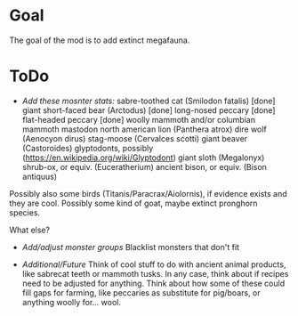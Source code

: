 # Goal

The goal of the mod is to add extinct megafauna.

# ToDo

- *Add these mosnter stats:*
sabre-toothed cat (Smilodon fatalis) [done]
giant short-faced bear (Arctodus) [done]
long-nosed peccary [done]
flat-headed peccary [done]
woolly mammoth and/or columbian mammoth
mastodon
north american lion (Panthera atrox)
dire wolf (Aenocyon dirus)
stag-moose (Cervalces scotti)
giant beaver (Castoroides) 
glyptodonts, possibly (https://en.wikipedia.org/wiki/Glyptodont)
giant sloth (Megalonyx)
shrub-ox, or equiv. (Euceratherium)
ancient bison, or equiv. (Bison antiquus)

Possibly also some birds (Titanis/Paracrax/Aiolornis), if evidence exists and they are cool.
Possibly some kind of goat, maybe extinct pronghorn species.

What else?

- *Add/adjust monster groups*
Blacklist monsters that don't fit

- *Additional/Future*
Think of cool stuff to do with ancient animal products, like sabrecat teeth or mammoth tusks.
In any case, think about if recipes need to be adjusted for anything.
Think about how some of these could fill gaps for farming, like peccaries as substitute for pig/boars, or anything woolly for... wool.
